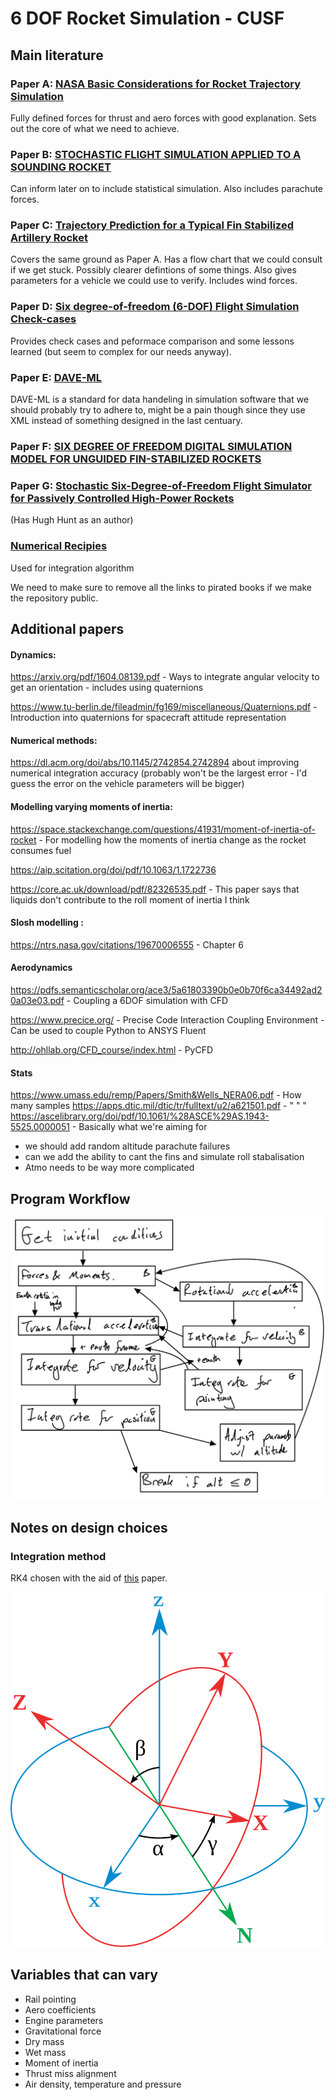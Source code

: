# 6 DOF Rocket Simulation - CUSF
## Main literature
### Paper A: [NASA Basic Considerations for Rocket Trajectory Simulation](https://apps.dtic.mil/sti/pdfs/AD0642855.pdf)
Fully defined forces for thrust and aero forces with good explanation. Sets out the core of what we need to achieve.
### Paper B: [STOCHASTIC FLIGHT SIMULATION APPLIED TO A SOUNDING ROCKET](https://sci-hub.do/10.2514/6.iac-04-a.1.07)
Can inform later on to include statistical simulation. Also includes parachute forces.
### Paper C: [Trajectory Prediction for a Typical Fin Stabilized Artillery Rocket](https://journals.ekb.eg/article_23742_f19c1da1a61e78c1f5bb7ce58a7b30dd.pdf)
Covers the same ground as Paper A. Has a flow chart that we could consult if we get stuck. Possibly clearer defintions of some things. Also gives parameters for a vehicle we could use to verify. Includes wind forces.
### Paper D: [Six degree-of-freedom (6-DOF) Flight Simulation Check-cases](https://nescacademy.nasa.gov/flightsim/)
Provides check cases and peformace comparison and some lessons learned (but seem to complex for our needs anyway).
### Paper E: [DAVE-ML](https://daveml.org/intro.html)
DAVE-ML is a standard for data handeling in simulation software that we should probably try to adhere to, might be a pain though since they use XML instead of something designed in the last centuary.
### Paper F: [SIX DEGREE OF FREEDOM DIGITAL SIMULATION MODEL FOR UNGUIDED FIN-STABILIZED ROCKETS](https://apps.dtic.mil/dtic/tr/fulltext/u2/452106.pdf)

### Paper G: [Stochastic Six-Degree-of-Freedom Flight Simulator for Passively Controlled High-Power Rockets](https://ascelibrary.org/doi/10.1061/%28ASCE%29AS.1943-5525.0000051)
(Has Hugh Hunt as an author)

### [Numerical Recipies](https://cloudflare-ipfs.com/ipfs/bafykbzacebqr3dr5pl3o23plmtxhafrin65b2ysk6b4ettofftex5n5gp5efm?filename=William%20H.%20Press%2C%20Saul%20A.%20Teukolsky%2C%20William%20T.%20Vetterling%2C%20Brian%20P.%20Flannery%20-%20Numerical%20recipes_%20the%20art%20of%20scientific%20computing-Cambridge%20University%20Press%20%282007%29.pdf)
Used for integration algorithm

We need to make sure to remove all the links to pirated books if we make the repository public. 

## Additional papers

#### Dynamics:

https://arxiv.org/pdf/1604.08139.pdf - Ways to integrate angular velocity to get an orientation - includes using quaternions

https://www.tu-berlin.de/fileadmin/fg169/miscellaneous/Quaternions.pdf - Introduction into quaternions for spacecraft attitude
representation

#### Numerical methods:

https://dl.acm.org/doi/abs/10.1145/2742854.2742894 about improving numerical integration accuracy (probably won't be the largest error - I'd guess the error on the vehicle parameters will be bigger)

#### Modelling varying moments of inertia:

https://space.stackexchange.com/questions/41931/moment-of-inertia-of-rocket - For modelling how the moments of inertia change as the rocket consumes fuel 

https://aip.scitation.org/doi/pdf/10.1063/1.1722736

https://core.ac.uk/download/pdf/82326535.pdf - This paper says that liquids don't contribute to the roll moment of inertia I think

#### Slosh modelling :

https://ntrs.nasa.gov/citations/19670006555 - Chapter 6

#### Aerodynamics

https://pdfs.semanticscholar.org/ace3/5a61803390b0e0b70f6ca34492ad20a03e03.pdf - Coupling a 6DOF simulation with CFD

https://www.precice.org/ - Precise Code Interaction Coupling Environment - Can be used to couple Python to ANSYS Fluent

http://ohllab.org/CFD_course/index.html - PyCFD

#### Stats
https://www.umass.edu/remp/Papers/Smith&Wells_NERA06.pdf - How many samples
https://apps.dtic.mil/dtic/tr/fulltext/u2/a621501.pdf - " " "
https://ascelibrary.org/doi/pdf/10.1061/%28ASCE%29AS.1943-5525.0000051 - Basically what we're aiming for 
- we should add random altitude parachute failures
- can we add the ability to cant the fins and simulate roll stabalisation
- Atmo needs to be way more complicated


## Program Workflow
![Rough flowchart](img/flowchart1.jpeg)

## Notes on design choices
### Integration method
RK4 chosen with the aid of [this](https://www.sciencedirect.com/science/article/pii/0045794981900675) paper.

![Rough flowchart](img/euler.png)

## Variables that can vary
- Rail pointing
- Aero coefficients
- Engine parameters
- Gravitational force
- Dry mass
- Wet mass
- Moment of inertia
- Thrust miss alignment
- Air density, temperature and pressure


